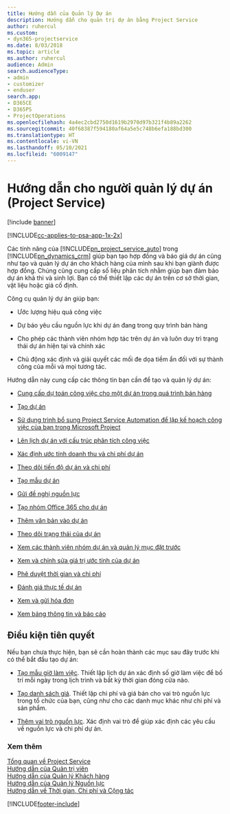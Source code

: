 ```yaml
---
title: Hướng dẫn của Quản lý Dự án
description: Hướng dẫn cho quản trị dự án bằng Project Service
author: ruhercul
ms.custom:
- dyn365-projectservice
ms.date: 8/03/2018
ms.topic: article
ms.author: ruhercul
audience: Admin
search.audienceType:
- admin
- customizer
- enduser
search.app:
- D365CE
- D365PS
- ProjectOperations
ms.openlocfilehash: 4a4ec2cbd2750d1619b2970d97b321f4b89a2262
ms.sourcegitcommit: 40f68387f594180af64a5e5c748b6efa188bd300
ms.translationtype: HT
ms.contentlocale: vi-VN
ms.lasthandoff: 05/10/2021
ms.locfileid: "6009147"
---
```

# <a name="project-manager-guide-project-service"></a>Hướng dẫn cho người quản lý dự án (Project Service)

[!include [banner](../includes/psa-now-project-operations.md)]

[!INCLUDE[cc-applies-to-psa-app-1x-2x](../includes/cc-applies-to-psa-app-1x-2x.md)]

Các tính năng của [!INCLUDE[pn_project_service_auto](../includes/pn-project-service-auto.md)] trong [!INCLUDE[pn_dynamics_crm](../includes/pn-dynamics-crm.md)] giúp bạn tạo hợp đồng và báo giá dự án cũng như tạo và quản lý dự án cho khách hàng của mình sau khi bạn giành được hợp đồng. Chúng cũng cung cấp số liệu phân tích nhằm giúp bạn đảm bảo dự án khả thi và sinh lợi. Bạn có thể thiết lập các dự án trên cơ sở thời gian, vật liệu hoặc giá cố định.  
  
 Công cụ quản lý dự án giúp bạn:  
  
-   Ước lượng hiệu quả công việc  
  
-   Dự báo yêu cầu nguồn lực khi dự án đang trong quy trình bán hàng  
  
-   Cho phép các thành viên nhóm hợp tác trên dự án và luôn duy trì trạng thái dự án hiện tại và chính xác  
  
-   Chủ động xác định và giải quyết các mối đe dọa tiềm ẩn đối với sự thành công của mỗi và mọi tương tác.  
  
Hướng dẫn này cung cấp các thông tin bạn cần để tạo và quản lý dự án:  
  
-   [Cung cấp dự toán công việc cho một dự án trong quá trình bán hàng](../psa/provide-estimates-project-during-sales-process.md)  
  
-   [Tạo dự án](../psa/create-project.md)  
  
-   [Sử dụng trình bổ sung Project Service Automation để lập kế hoạch công việc của bạn trong Microsoft Project](../psa/add-plan-work-microsoft-project.md)  
  
-   [Lên lịch dự án với cấu trúc phân tích công việc](../psa/schedule-project-work-breakdown-structure.md)  
  
-   [Xác định ước tính doanh thu và chi phí dự án](../psa/determine-project-cost-revenue-estimates.md)  
  
-   [Theo dõi tiến độ dự án và chi phí](../psa/track-project-progress-cost.md)  
  
-   [Tạo mẫu dự án](../psa/create-project-template.md)  
  
-   [Gửi đề nghị nguồn lực](../psa/submit-resource-requests.md)  
  
-   [Tạo nhóm Office 365 cho dự án](../psa/create-office-365-group-project.md)  
  
-   [Thêm văn bản vào dự án](../psa/add-documents-project.md)  
  
-   [Theo dõi trạng thái của dự án](../psa/track-project-status.md)  
  
-   [Xem các thành viên nhóm dự án và quản lý mục đặt trước](../psa/view-project-team-members-manage-bookings.md)  
  
-   [Xem và chỉnh sửa giá trị ước tính của dự án](../psa/view-edit-project-estimates.md)  
  
-   [Phê duyệt thời gian và chi phí](../psa/approve-time-expenses.md)  
  
-   [Đánh giá thực tế dự án](../psa/review-project-actuals.md)  
  
-   [Xem và gửi hóa đơn](../psa/view-send-invoices.md)  
  
-   [Xem bảng thông tin và báo cáo](../psa/view-dashboards-reports.md)  
  
## <a name="prerequisites"></a>Điều kiện tiên quyết  
 Nếu bạn chưa thực hiện, bạn sẽ cần hoàn thành các mục sau đây trước khi có thể bắt đầu tạo dự án:  
  
-   [Tạo mẫu giờ làm việc](../psa/create-work-hours-template.md). Thiết lập lịch dự án xác định số giờ làm việc để bố trí mỗi ngày trong lịch trình và bất kỳ thời gian đóng cửa nào.  
  
-   [Tạo danh sách giá](../psa/create-price-list.md). Thiết lập chi phí và giá bán cho vai trò nguồn lực trong tổ chức của bạn, cũng như cho các danh mục khác như chi phí và sản phẩm.  
  
-   [Thêm vai trò nguồn lực](../psa/add-resource-roles.md). Xác định vai trò để giúp xác định các yêu cầu về nguồn lực và chi phí dự án.  
  
### <a name="see-also"></a>Xem thêm  
 [Tổng quan về Project Service](../psa/overview.md)   
 [Hướng dẫn của Quản trị viên](../psa/admin-guide.md)   
 [Hướng dẫn của Quản lý Khách hàng](../psa/account-manager-guide.md)   
 [Hướng dẫn của Quản lý Nguồn lực](../psa/resource-manager-guide.md)   
 [Hướng dẫn về Thời gian, Chi phí và Cộng tác](../psa/time-expense-collaboration-guide.md)



[!INCLUDE[footer-include](../includes/footer-banner.md)]